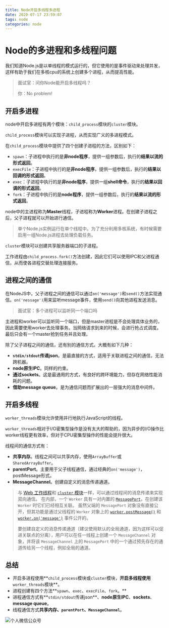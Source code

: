 ```yaml
---
title: Node开启多线程多进程
date: 2020-07-17 23:59:07
tags: node
categories: node
---
```


# Node的多进程和多线程问题

我们知道Node.js是以单线程的模式运行的，但它使用的是事件驱动来处理并发，这样有助于我们在多核cpu的系统上创建多个进程，从而提高性能。

> 面试官：问你Node能开启多线程吗？
>
> 你：No problem!

## 开启多进程

node中开启多进程有两个模块：`child_process`模块的`cluster`模块。

`child_process`模块可以实现子进程，从而实现广义的多进程模式。

在`child_process`模块中提供了四个创建子进程的方法，区别如下：

- `spawn`：子进程中执行的是**非node程序**，提供一组参数后，执行的**结果以流的形式返回**。
- `execFile`：子进程中执行的是**非node程序**，提供一组参数后，执行的**结果以回调的形式返回**。
- `exec`：子进程中执行的是**非node程序**，提供一组**shell命令**，执行的**结果以回调的形式返回**。
- `fork`：子进程中执行的是**node程序**，提供一组参数后，执行的**结果以流的形式返回**。

node中的主进程称为**Master**线程，子进程称为**Worker**进程。在创建子进程之后，父子进程就可以开始进行通信。

> 单个Node.js实例运行在单个线程中。为了充分利用多核系统，有时候需要启用一组Node.js进程去处理负载任务。

`cluster`模块可以创建共享服务器端口的子进程。

工作进程由`child_process.fork()`方法创建，因此它们可以使用IPC和父进程通信，从而使各进程交替处理连接服务。

## 进程之间的通信

在NodeJS中，父子进程之间的通信可以通过`on('message')`和`send()`方法实现通信。`on('nessage')`用来监听message事件，使用`send()`向其他进程发送消息。

> 面试官：多个进程可以监听同一个端口吗

主进程和worker可以监听同一个端口，但是master进程是不会处理具体业务的，因此需要使用worker去处理事务。当网络请求到来的时候，会进行抢占式调度。最后只会有一个master抢到任务并且处理。

除了父子进程之间的通信，还有别的通信方式。大概有如下几种：

- **`stdin/stdout`传递json**。是最直接的方式，适用于关联进程之间的通信，无法跨机器。
- **node原生IPC**。同样的约束。
- **通过sockets**。这是最通用的方式，有良好的跨环境能力，但存在网络性能消耗的问题。
- **借助message queue**。是为通信问题而扩展出的一层强大的消息中间件。

## 开启多线程

`worker_threads`模块允许使用并行地执行JavaScript的线程。

`worker_threads`相对于I/O密集型操作是没有太大的帮助的，因为异步的I/O操作比worker线程更有效率，但对于CPU密集型操作的性能会提升很大。

线程间的通信方式有：

- **共享内存**。线程之间可以共享内存，使用`ArrayBuffer`或`SharedArrayBuffer`。
- **parentPort**。主要用于父子线程通信，通过经典的`on('message')`，postMessage形式。
- **MessageChannel**。创建自定义的消息传递通道。

> 与 [Web 工作线程](http://nodejs.cn/s/skL7X7)和 [`cluster` 模块](http://nodejs.cn/s/4cbAVb)一样，可以通过线程间的消息传递来实现双向通信。 在内部，一个 `Worker` 具有一对内置的 [`MessagePort`](http://nodejs.cn/s/wt864Y)，在创建该 `Worker` 时它们已经相互关联。 虽然父端的 `MessagePort` 对象没有直接公开，但其功能是通过父线程的 `Worker` 对象上的 [`worker.postMessage()`](http://nodejs.cn/s/U2WeKZ) 和 [`worker.on('message')`](http://nodejs.cn/s/mF5JVx) 事件公开的。
>
> 要创建自定义的消息传递通道（建议使用默认的全局通道，因为这样可以促进关联点的分离），用户可以在任一线程上创建一个 `MessageChannel` 对象，并将该 `MessageChannel` 上的 `MessagePort` 中的一个通过预先存在的通道传给另一个线程，例如全局的通道。

## 总结

- 开启多进程使用**`child_process`模块或`cluster`模块，**开启多线程使用**`worker_threads`模块**。
- 进程创建有四个方法**`spawn`、`exec`、`execFile`、`fork`。**
- 进程通信方式有**`stdin/stdout`传递json**、**node原生IPC**、**sockets**、**message queue**。
- 线程通信方式**共享内存、`parentPort`、`MessageChannel`**。

![个人微信公众号](https://img-blog.csdnimg.cn/20200407111014270.jpg?x-oss-process=image/watermark,type_ZmFuZ3poZW5naGVpdGk,shadow_10,text_aHR0cHM6Ly9ibG9nLmNzZG4ubmV0L3FxXzQxOTA3ODA2,size_16,color_FFFFFF,t_70#pic_center)